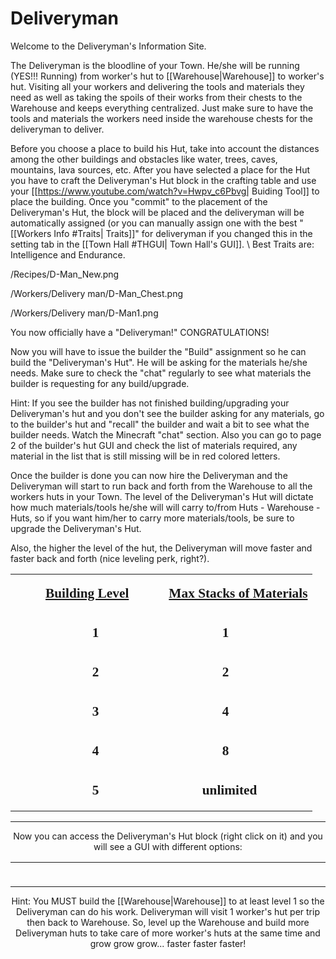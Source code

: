 # Deliveryman

Welcome to the Deliveryman's Information Site.

The Deliveryman is the bloodline of your Town. He/she will be running (YES!!! Running) from worker's hut to [[Warehouse|Warehouse]] to worker's hut. Visiting all your workers and delivering the tools and materials they need as well as taking the spoils of their works from their chests to the Warehouse and keeps everything centralized. Just make sure to have the tools and materials the workers need inside the warehouse chests for the deliveryman to deliver.

Before you choose a place to build his Hut, take into account the distances among the other buildings and obstacles like water, trees, caves, mountains, lava sources, etc. After you have selected a place for the Hut you have to craft the Deliveryman's Hut block in the crafting table and use your [[https://www.youtube.com/watch?v=Hwpv_c6Pbvg| Buiding Tool]] to place the building. Once you "commit" to the placement of the Deliveryman's Hut, the block will be placed and the deliveryman will be automatically assigned (or you can manually assign one with the best "[[Workers Info #Traits| Traits]]" for deliveryman if you changed this in the setting tab in the [[Town Hall #THGUI| Town Hall's GUI]].
\\
Best Traits are: Intelligence and Endurance.

/Recipes/D-Man_New.png

/Workers/Delivery man/D-Man_Chest.png

/Workers/Delivery man/D-Man1.png

You now officially have a "Deliveryman!" CONGRATULATIONS!

Now you will have to issue the builder the "Build" assignment so he can build the "Deliveryman's Hut". He will be asking for the materials he/she needs. Make sure to check the "chat" regularly to see what materials the builder is requesting for any build/upgrade.

Hint: If you see the builder has not finished building/upgrading your Deliveryman's hut and you don't see the builder asking for any materials, go to the builder's hut and "recall" the builder and wait a bit to see what the builder needs. Watch the Minecraft "chat" section. Also you can go to page 2 of the builder's hut GUI and check the list of materials required, any material in the list that is still missing will be in red colored letters.

Once the builder is done you can now hire the Deliveryman and the Deliveryman will start to run back and forth from the Warehouse to all the workers huts in your Town. The level of the Deliveryman's Hut will dictate how much materials/tools he/she will will carry to/from Huts - Warehouse - Huts, so if you want him/her to carry more materials/tools, be sure to upgrade the Deliveryman's Hut.

Also, the higher the level of the hut, the Deliveryman will move faster and faster back and forth (nice leveling perk, right?).

<center>
<table>
<tr>
<td></td>
<td><p><span style="font-family: times new roman,times; font-size: 16pt;"><strong><span style="text-decoration: underline;">Building Level</span></strong></span></p></td>
<td><p><span style="font-family: times new roman,times; font-size: 16pt;">&nbsp;&nbsp;&nbsp;&nbsp;&nbsp;&nbsp;</span></p></td>
<td><p><span style="font-family: times new roman,times; font-size: 16pt;"><strong><span style="text-decoration: underline;">Max Stacks of Materials </span></strong></span></p></td>
</tr>
<tr>
<td><p><span style="font-family: times new roman,times; font-size: 16pt;"><strong><span>&nbsp;&nbsp;&nbsp;&nbsp;&nbsp;&nbsp;</span></strong></span></p></td>
<td><p><span style="font-family: times new roman,times; font-size: 16pt;"><strong><span>&nbsp;&nbsp;&nbsp;&nbsp;&nbsp;&nbsp;&nbsp;&nbsp;&nbsp;&nbsp;&nbsp;&nbsp;&nbsp;&nbsp;1</span></strong></span></p></td>
<td><p><span style="font-family: times new roman,times; font-size: 16pt;"><strong><span>&nbsp;&nbsp;&nbsp;</span></strong></span></p></td>
<td><p><span style="font-family: times new roman,times; font-size: 16pt;"><strong><span>&nbsp;&nbsp;&nbsp;&nbsp;&nbsp;&nbsp;&nbsp;&nbsp;&nbsp;&nbsp;&nbsp;&nbsp;&nbsp;&nbsp;&nbsp;&nbsp;1</span></strong></span><p></td>
</tr>
<tr>
<td><p><span style="font-family: times new roman,times; font-size: 16pt;"><strong><span>&nbsp;&nbsp;&nbsp;&nbsp;&nbsp;&nbsp;</span></strong></span></p></td>
<td><p><span style="font-family: times new roman,times; font-size: 16pt;"><strong><span>&nbsp;&nbsp;&nbsp;&nbsp;&nbsp;&nbsp;&nbsp;&nbsp;&nbsp;&nbsp;&nbsp;&nbsp;&nbsp;&nbsp;2</span></strong></span></p></td>
<td><p><span style="font-family: times new roman,times; font-size: 16pt;"><strong><span>&nbsp;&nbsp;&nbsp;</span></strong></span></p></td>
<td><p><span style="font-family: times new roman,times; font-size: 16pt;"><strong><span>&nbsp;&nbsp;&nbsp;&nbsp;&nbsp;&nbsp;&nbsp;&nbsp;&nbsp;&nbsp;&nbsp;&nbsp;&nbsp;&nbsp;&nbsp;&nbsp;2</span></strong></span><p></td>
</tr>
<tr>
<td><p><span style="font-family: times new roman,times; font-size: 16pt;"><strong><span>&nbsp;&nbsp;&nbsp;&nbsp;&nbsp;&nbsp;</span></strong></span></p></td>
<td><p><span style="font-family: times new roman,times; font-size: 16pt;"><strong><span>&nbsp;&nbsp;&nbsp;&nbsp;&nbsp;&nbsp;&nbsp;&nbsp;&nbsp;&nbsp;&nbsp;&nbsp;&nbsp;&nbsp;3</span></strong></span></p></td>
<td><p><span style="font-family: times new roman,times; font-size: 16pt;"><strong><span>&nbsp;&nbsp;&nbsp;</span></strong></span></p></td>
<td><p><span style="font-family: times new roman,times; font-size: 16pt;"><strong><span>&nbsp;&nbsp;&nbsp;&nbsp;&nbsp;&nbsp;&nbsp;&nbsp;&nbsp;&nbsp;&nbsp;&nbsp;&nbsp;&nbsp;&nbsp;&nbsp;4</span></strong></span><p></td>
</tr>
<tr>
<td><p><span style="font-family: times new roman,times; font-size: 16pt;"><strong><span>&nbsp;&nbsp;&nbsp;&nbsp;&nbsp;&nbsp;</span></strong></span></p></td>
<td><p><span style="font-family: times new roman,times; font-size: 16pt;"><strong><span>&nbsp;&nbsp;&nbsp;&nbsp;&nbsp;&nbsp;&nbsp;&nbsp;&nbsp;&nbsp;&nbsp;&nbsp;&nbsp;&nbsp;4</span></strong></span></p></td>
<td><p><span style="font-family: times new roman,times; font-size: 16pt;"><strong><span>&nbsp;&nbsp;&nbsp;</span></strong></span></p></td>
<td><p><span style="font-family: times new roman,times; font-size: 16pt;"><strong><span>&nbsp;&nbsp;&nbsp;&nbsp;&nbsp;&nbsp;&nbsp;&nbsp;&nbsp;&nbsp;&nbsp;&nbsp;&nbsp;&nbsp;&nbsp;&nbsp;8</span></strong></span><p></td>
</tr>
<tr>
<td><p><span style="font-family: times new roman,times; font-size: 16pt;"><strong><span>&nbsp;&nbsp;&nbsp;&nbsp;&nbsp;&nbsp;</span></strong></span></p></td>
<td><p><span style="font-family: times new roman,times; font-size: 16pt;"><strong><span>&nbsp;&nbsp;&nbsp;&nbsp;&nbsp;&nbsp;&nbsp;&nbsp;&nbsp;&nbsp;&nbsp;&nbsp;&nbsp;&nbsp;5</span></strong></span></p></td>
<td><p><span style="font-family: times new roman,times; font-size: 16pt;"><strong><span>&nbsp;&nbsp;&nbsp;</span></strong></span></p></td>
<td><p><span style="font-family: times new roman,times; font-size: 16pt;"><strong><span>&nbsp;&nbsp;&nbsp;&nbsp;&nbsp;&nbsp;&nbsp;&nbsp;&nbsp;&nbsp;unlimited</span></strong></span><p></td>
</tr>
</table>

---

Now you can access the Deliveryman's Hut block (right click on it) and you will see a GUI with different options:

<table width="1106" height="23">
<tbody>
<tr>
<td style="width: 500px;">
<p style="text-align: justify;"><span style="font-size: 16pt; font-family: times new roman,times;">&nbsp;&nbsp;&nbsp;&nbsp; The Worker assigned and his/her Level. (the Worker levels up in time by doing his/her work. The higher the level the faster and more efficient he/she will be). And the buttons: <br /></span></p>
<ul style="list-style-type: square;">
<li style="text-align: justify;"><span style="font-size: 16pt; font-family: times new roman,times;"><span style="text-decoration: underline;">Fire/Hire Worker.</span>- If you think you have a better Citizen for the job with better skills or "Traits"</span></li>
</ul>
<ul style="list-style-type: square;">
<li style="text-align: justify;"><span style="font-size: 16pt; font-family: times new roman,times;"><span style="text-decoration: underline;">Recall Worker.-</span> If the builder gets stuck somewhere, or you just want to see what the builder has or give the builder something directly.</span></li>
</ul>
<ul style="list-style-type: square;">
<li style="text-align: justify;"><span style="font-size: 16pt; font-family: times new roman,times;"><span style="text-decoration: underline;">Build/Upgrade Building.-</span> to create the build/upgrade work order for this building.</span></li>
</ul>
<ul style="list-style-type: square;">
<li style="text-align: justify;"><span style="font-size: 16pt; font-family: times new roman,times;"><span style="text-decoration: underline;">Repair Building.-</span> So the builder can recreate the original building (at the current level) and fix any broken, missing, unwanted addons to the original building.</span></li>
</ul>
<ul style="list-style-type: square;">
<li style="text-align: justify;"><span style="font-size: 16pt; font-family: times new roman,times;"><span style="text-decoration: underline;">Inventory.-</span> Here you can access the buildings storage from where the "Worker" deposits anything he/she finds along the way (citizens will pickup anything in their path that is considered a "drop"; saplings, seeds, rotten flesh, bones, arrows, etc.).</span></li>
</ul>
</td>
<td>{{/Workers/Delivery man/Deliveryman_Gui.png|}}</td>
</tr>
</tbody>
</table>

---

Hint: You MUST build the [[Warehouse|Warehouse]] to at least level 1 so the Deliveryman can do his work. Deliveryman will visit 1 worker's hut per trip then back to Warehouse. So, level up the Warehouse and build more Deliveryman huts to take care of more worker's huts at the same time and grow grow grow... faster faster faster!
